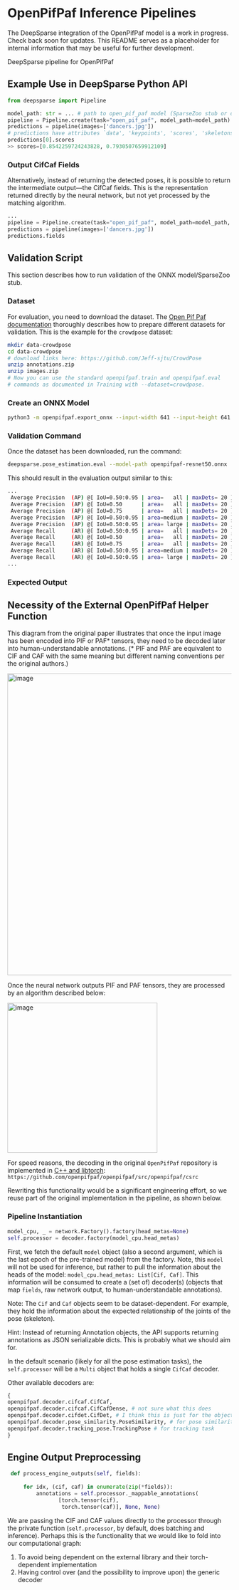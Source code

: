 # OpenPifPaf Inference Pipelines

The DeepSparse integration of the OpenPifPaf model is a work in progress. Check back soon for updates.
This README serves as a placeholder for internal information that may be useful for further development.

DeepSparse pipeline for OpenPifPaf

## Example Use in DeepSparse Python API

```python
from deepsparse import Pipeline

model_path: str = ... # path to open_pif_paf model (SparseZoo stub or onnx model)
pipeline = Pipeline.create(task="open_pif_paf", model_path=model_path)
predictions = pipeline(images=['dancers.jpg'])
# predictions have attributes `data', 'keypoints', 'scores', 'skeletons'
predictions[0].scores
>> scores=[0.8542259724243828, 0.7930507659912109]
```
### Output CifCaf Fields
Alternatively, instead of returning the detected poses, it is possible to return the intermediate output&mdash;the CifCaf fields.
This is the representation returned directly by the neural network, but not yet processed by the matching algorithm.

```python
...
pipeline = Pipeline.create(task="open_pif_paf", model_path=model_path,  return_cifcaf_fields=True)
predictions = pipeline(images=['dancers.jpg'])
predictions.fields
```

## Validation Script
This section describes how to run validation of the ONNX model/SparseZoo stub.

### Dataset
For evaluation, you need to download the dataset. The [Open Pif Paf documentation](https://openpifpaf.github.io/) 
thoroughly describes how to prepare different datasets for validation. This is the example for the `crowdpose` dataset:

```bash
mkdir data-crowdpose
cd data-crowdpose
# download links here: https://github.com/Jeff-sjtu/CrowdPose
unzip annotations.zip
unzip images.zip
# Now you can use the standard openpifpaf.train and openpifpaf.eval 
# commands as documented in Training with --dataset=crowdpose.
```
### Create an ONNX Model

```bash
python3 -m openpifpaf.export_onnx --input-width 641 --input-height 641
```

### Validation Command
Once the dataset has been downloaded, run the command:
```bash
deepsparse.pose_estimation.eval --model-path openpifpaf-resnet50.onnx  --dataset cocokp --image_size 641
```

This should result in the evaluation output similar to this:
```bash
...
 Average Precision  (AP) @[ IoU=0.50:0.95 | area=   all | maxDets= 20 ] = 0.502
 Average Precision  (AP) @[ IoU=0.50      | area=   all | maxDets= 20 ] = 0.732
 Average Precision  (AP) @[ IoU=0.75      | area=   all | maxDets= 20 ] = 0.523
 Average Precision  (AP) @[ IoU=0.50:0.95 | area=medium | maxDets= 20 ] = 0.429
 Average Precision  (AP) @[ IoU=0.50:0.95 | area= large | maxDets= 20 ] = 0.605
 Average Recall     (AR) @[ IoU=0.50:0.95 | area=   all | maxDets= 20 ] = 0.534
 Average Recall     (AR) @[ IoU=0.50      | area=   all | maxDets= 20 ] = 0.744
 Average Recall     (AR) @[ IoU=0.75      | area=   all | maxDets= 20 ] = 0.554
 Average Recall     (AR) @[ IoU=0.50:0.95 | area=medium | maxDets= 20 ] = 0.457
 Average Recall     (AR) @[ IoU=0.50:0.95 | area= large | maxDets= 20 ] = 0.643
...
````


### Expected Output

## Necessity of the External OpenPifPaf Helper Function 

This diagram from the original paper illustrates that once the input image has been encoded into PIF or PAF* 
tensors, they need to be decoded later into human-understandable annotations. (* PIF and PAF are equivalent to CIF and CAF with the same meaning but different naming conventions per the original authors.)

<img width="678" alt="image" src="https://user-images.githubusercontent.com/97082108/203295520-42fa325f-8a94-4241-af6f-75938ef26b14.png">

Once the neural network outputs PIF and PAF tensors, they are processed by an algorithm described below:

<img width="337" alt="image" src="https://user-images.githubusercontent.com/97082108/203295686-91305e9c-e455-4ac8-9652-978f9ec8463d.png">

For speed reasons, the decoding in the original `OpenPifPaf` repository is implemented in [C++ and libtorch](https://github.com/openpifpaf/openpifpaf/issues/560): `https://github.com/openpifpaf/openpifpaf/src/openpifpaf/csrc`

Rewriting this functionality would be a significant engineering effort, so we reuse part of the original implementation in the pipeline, as shown below.

### Pipeline Instantiation

```python
model_cpu, _ = network.Factory().factory(head_metas=None)
self.processor = decoder.factory(model_cpu.head_metas)
```

First, we fetch the default `model` object (also a second argument, which is the last epoch of the pre-trained model) from the factory. Note, this `model` will not be used for inference, but rather to pull the information 
about the heads of the model: `model_cpu.head_metas: List[Cif, Caf]`. This information will be consumed to create a (set of) decoder(s) (objects that map `fields`, raw network output, to human-understandable annotations).

Note: The `Cif` and `Caf` objects seem to be dataset-dependent. For example, they hold the information about the expected relationship of the joints of the pose (skeleton).

Hint: Instead of returning Annotation objects, the API supports returning annotations as JSON serializable dicts. This is probably what we should aim for.

In the default scenario (likely for all the pose estimation tasks), the `self.processor` will be a `Multi` object that holds a single `CifCaf` decoder. 

Other available decoders are:

```python
{
openpifpaf.decoder.cifcaf.CifCaf,
openpifpaf.decoder.cifcaf.CifCafDense, # not sure what this does
openpifpaf.decoder.cifdet.CifDet, # I think this is just for the object detection task
openpifpaf.decoder.pose_similarity.PoseSimilarity, # for pose similarity task
openpifpaf.decoder.tracking_pose.TrackingPose # for tracking task
}
```

## Engine Output Preprocessing 

```python
 def process_engine_outputs(self, fields):
 
     for idx, (cif, caf) in enumerate(zip(*fields)):
         annotations = self.processor._mappable_annotations(
                [torch.tensor(cif), 
                 torch.tensor(caf)], None, None)
```
We are passing the CIF and CAF values directly to the processor through the private function (`self.processor`, by default, does batching and inference). 
Perhaps this is the functionality that we would like to fold into our computational graph:
1. To avoid being dependent on the external library and their torch-dependent implementation
2. Having control over (and the possibility to improve upon) the generic decoder






